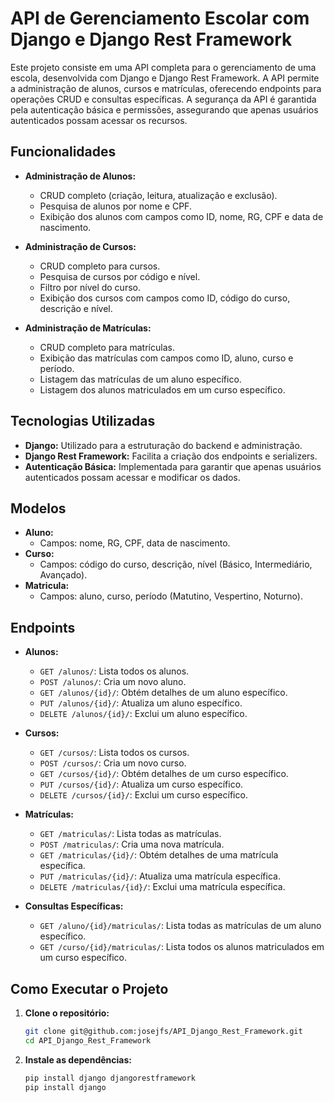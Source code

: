 # API de Gerenciamento Escolar com Django e Django Rest Framework

Este projeto consiste em uma API completa para o gerenciamento de uma escola, desenvolvida com Django e Django Rest Framework. A API permite a administração de alunos, cursos e matrículas, oferecendo endpoints para operações CRUD e consultas específicas. A segurança da API é garantida pela autenticação básica e permissões, assegurando que apenas usuários autenticados possam acessar os recursos.

## Funcionalidades

- **Administração de Alunos:**
  - CRUD completo (criação, leitura, atualização e exclusão).
  - Pesquisa de alunos por nome e CPF.
  - Exibição dos alunos com campos como ID, nome, RG, CPF e data de nascimento.

- **Administração de Cursos:**
  - CRUD completo para cursos.
  - Pesquisa de cursos por código e nível.
  - Filtro por nível do curso.
  - Exibição dos cursos com campos como ID, código do curso, descrição e nível.

- **Administração de Matrículas:**
  - CRUD completo para matrículas.
  - Exibição das matrículas com campos como ID, aluno, curso e período.
  - Listagem das matrículas de um aluno específico.
  - Listagem dos alunos matriculados em um curso específico.

## Tecnologias Utilizadas

- **Django:** Utilizado para a estruturação do backend e administração.
- **Django Rest Framework:** Facilita a criação dos endpoints e serializers.
- **Autenticação Básica:** Implementada para garantir que apenas usuários autenticados possam acessar e modificar os dados.

## Modelos

- **Aluno:**
  - Campos: nome, RG, CPF, data de nascimento.
- **Curso:**
  - Campos: código do curso, descrição, nível (Básico, Intermediário, Avançado).
- **Matricula:**
  - Campos: aluno, curso, período (Matutino, Vespertino, Noturno).

## Endpoints

- **Alunos:**
  - `GET /alunos/`: Lista todos os alunos.
  - `POST /alunos/`: Cria um novo aluno.
  - `GET /alunos/{id}/`: Obtém detalhes de um aluno específico.
  - `PUT /alunos/{id}/`: Atualiza um aluno específico.
  - `DELETE /alunos/{id}/`: Exclui um aluno específico.

- **Cursos:**
  - `GET /cursos/`: Lista todos os cursos.
  - `POST /cursos/`: Cria um novo curso.
  - `GET /cursos/{id}/`: Obtém detalhes de um curso específico.
  - `PUT /cursos/{id}/`: Atualiza um curso específico.
  - `DELETE /cursos/{id}/`: Exclui um curso específico.

- **Matrículas:**
  - `GET /matriculas/`: Lista todas as matrículas.
  - `POST /matriculas/`: Cria uma nova matrícula.
  - `GET /matriculas/{id}/`: Obtém detalhes de uma matrícula específica.
  - `PUT /matriculas/{id}/`: Atualiza uma matrícula específica.
  - `DELETE /matriculas/{id}/`: Exclui uma matrícula específica.

- **Consultas Específicas:**
  - `GET /aluno/{id}/matriculas/`: Lista todas as matrículas de um aluno específico.
  - `GET /curso/{id}/matriculas/`: Lista todos os alunos matriculados em um curso específico.

## Como Executar o Projeto

1. **Clone o repositório:**
   ```sh
   git clone git@github.com:josejfs/API_Django_Rest_Framework.git
   cd API_Django_Rest_Framework

2. **Instale as dependências:**
   ```sh
   pip install django djangorestframework
   pip install django
